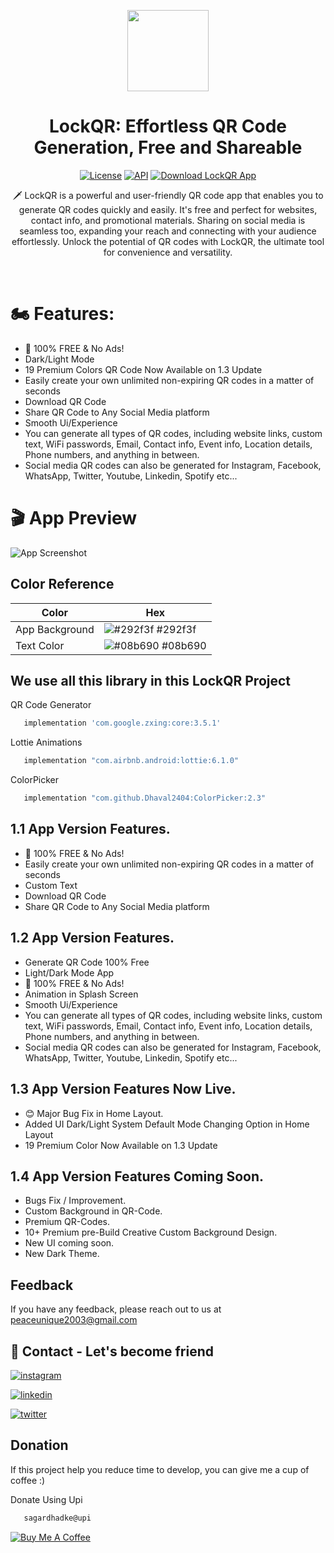 <p align="center">
    <img src="https://github.com/SagarDhadke/LockQR/assets/70995022/997ca991-4773-4652-87dd-ceb9ad38f00f"
        height="130">
</p>

<h1 align="center">LockQR: Effortless QR Code Generation, Free and Shareable</h1>

<p align="center">
  <a href="https://opensource.org/licenses/Apache-2.0"><img alt="License" src="https://img.shields.io/badge/License-Apache%202.0-blue.svg"/></a>
  <a href="https://android-arsenal.com/api?level=24"><img alt="API" src="https://img.shields.io/badge/API-24%2B-brightgreen.svg?style=flat"/></a>
    <a href="https://sagardhadke.github.io/LockQR/"><img alt="Download LockQR App" src="https://img.shields.io/badge/Download_App-1K+-red"/></a>
</p>

<p align="center">  
🗡️ LockQR is a powerful and user-friendly QR code app that enables you to generate QR codes quickly and easily. It's free and perfect for websites, contact info, and promotional materials. Sharing on social media is seamless too, expanding your reach and connecting with your audience effortlessly. Unlock the potential of QR codes with LockQR, the ultimate tool for convenience and versatility.
</p>
</br>

# 🏍️ Features:

* 📣 100% FREE & No Ads!
* Dark/Light Mode
* 19 Premium Colors QR Code Now Available on 1.3 Update
* Easily create your own unlimited non-expiring QR codes in a matter of seconds
* Download QR Code
* Share QR Code to Any Social Media platform
* Smooth Ui/Experience
* You can generate all types of QR codes, including website links, custom text, WiFi passwords, Email, Contact info, Event info, Location details, Phone numbers, and anything in between.
* Social media QR codes can also be generated for Instagram, Facebook, WhatsApp, Twitter, Youtube, Linkedin, Spotify etc...

# 🎬 App Preview

![App Screenshot](https://github.com/SagarDhadke/LockQR/assets/70995022/c9399873-27d8-4025-a757-733fb72701cd)

## Color Reference

| Color             | Hex                                                                |
| ----------------- | ------------------------------------------------------------------ |
| App Background| ![#292f3f](https://via.placeholder.com/10/292f3f?text=+) #292f3f |
| Text Color | ![#08b690](https://via.placeholder.com/10/08b690?text=+) #08b690 |



## We use all this library in this LockQR Project

QR Code Generator 

```bash
   implementation 'com.google.zxing:core:3.5.1'
```

Lottie Animations

```bash
   implementation "com.airbnb.android:lottie:6.1.0"
```

ColorPicker

```bash
   implementation "com.github.Dhaval2404:ColorPicker:2.3"
```


## 1.1 App Version Features.

- 📣 100% FREE & No Ads!
- Easily create your own unlimited non-expiring QR codes in a matter of seconds
- Custom Text
- Download QR Code 
- Share QR Code to Any Social Media platform

## 1.2 App Version Features.

- Generate QR Code 100% Free
- Light/Dark Mode App
- 📣 100% FREE & No Ads!
- Animation in Splash Screen
- Smooth Ui/Experience
- You can generate all types of QR codes, including website links, custom text, WiFi passwords, Email, Contact info, Event info, Location details, Phone numbers, and anything in between.
- Social media QR codes can also be generated for Instagram, Facebook, WhatsApp, Twitter, Youtube, Linkedin, Spotify etc...

## 1.3 App Version Features Now Live.

- 😊 Major Bug Fix in Home Layout.
- Added UI Dark/Light System Default Mode Changing Option in Home Layout
- 19 Premium Color Now Available on 1.3 Update

## 1.4 App Version Features Coming Soon.

- Bugs Fix / Improvement.
- Custom Background in QR-Code.
- Premium QR-Codes.
- 10+ Premium pre-Build Creative Custom Background Design.
- New UI coming soon.
- New Dark Theme.

## Feedback

If you have any feedback, please reach out to us at peaceunique2003@gmail.com

## 🔗 Contact - Let's become friend
[![instagram](https://img.shields.io/badge/Instagram-E4405F?style=for-the-badge&logo=instagram&logoColor=white)](https://www.instagram.com/sagardhadke_uc/)

[![linkedin](https://img.shields.io/badge/linkedin-0A66C2?style=for-the-badge&logo=linkedin&logoColor=white)](https://www.linkedin.com/in/sagar-dhadke-6a466b206/)

[![twitter](https://img.shields.io/badge/twitter-1DA1F2?style=for-the-badge&logo=twitter&logoColor=white)](https://twitter.com/sagardhadke_uc)

## Donation
If this project help you reduce time to develop, you can give me a cup of coffee :) 

Donate Using Upi

```bash
   sagardhadke@upi
```

<a href="https://www.buymeacoffee.com/sagardhadke" target="_blank"><img src="https://bmc-cdn.nyc3.digitaloceanspaces.com/BMC-button-images/custom_images/orange_img.png" alt="Buy Me A Coffee" style="height: auto !important;width: auto !important;" ></a>
